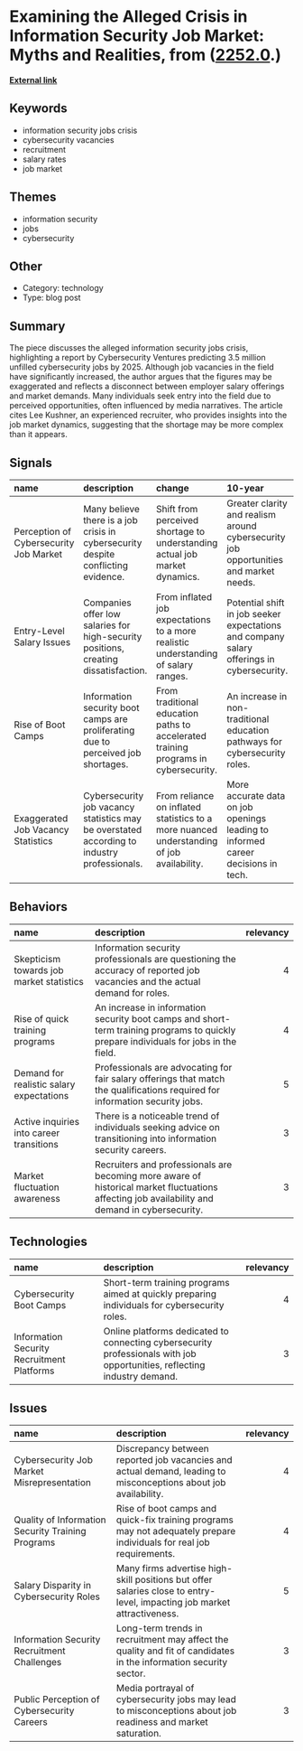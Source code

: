 # __Examining the Alleged Crisis in Information Security Job Market: Myths and Realities__, from ([2252.0](https://kghosh.substack.com/p/2252.0).)

__[External link](https://brothke.medium.com/is-there-really-an-information-security-jobs-crisis-a492665f6823)__



## Keywords

* information security jobs crisis
* cybersecurity vacancies
* recruitment
* salary rates
* job market

## Themes

* information security
* jobs
* cybersecurity

## Other

* Category: technology
* Type: blog post

## Summary

The piece discusses the alleged information security jobs crisis, highlighting a report by Cybersecurity Ventures predicting 3.5 million unfilled cybersecurity jobs by 2025. Although job vacancies in the field have significantly increased, the author argues that the figures may be exaggerated and reflects a disconnect between employer salary offerings and market demands. Many individuals seek entry into the field due to perceived opportunities, often influenced by media narratives. The article cites Lee Kushner, an experienced recruiter, who provides insights into the job market dynamics, suggesting that the shortage may be more complex than it appears.

## Signals

| name                                   | description                                                                                 | change                                                                                    | 10-year                                                                                   | driving-force                                                                |   relevancy |
|:---------------------------------------|:--------------------------------------------------------------------------------------------|:------------------------------------------------------------------------------------------|:------------------------------------------------------------------------------------------|:-----------------------------------------------------------------------------|------------:|
| Perception of Cybersecurity Job Market | Many believe there is a job crisis in cybersecurity despite conflicting evidence.           | Shift from perceived shortage to understanding actual job market dynamics.                | Greater clarity and realism around cybersecurity job opportunities and market needs.      | Increased media coverage and public interest in cybersecurity careers.       |           4 |
| Entry-Level Salary Issues              | Companies offer low salaries for high-security positions, creating dissatisfaction.         | From inflated job expectations to a more realistic understanding of salary ranges.        | Potential shift in job seeker expectations and company salary offerings in cybersecurity. | Market competition and the need for fair compensation in tech roles.         |           5 |
| Rise of Boot Camps                     | Information security boot camps are proliferating due to perceived job shortages.           | From traditional education paths to accelerated training programs in cybersecurity.       | An increase in non-traditional education pathways for cybersecurity roles.                | Demand for quick entry into the lucrative cybersecurity job market.          |           4 |
| Exaggerated Job Vacancy Statistics     | Cybersecurity job vacancy statistics may be overstated according to industry professionals. | From reliance on inflated statistics to a more nuanced understanding of job availability. | More accurate data on job openings leading to informed career decisions in tech.          | Increased scrutiny and validation of job market statistics by professionals. |           5 |

## Behaviors

| name                                     | description                                                                                                                                    |   relevancy |
|:-----------------------------------------|:-----------------------------------------------------------------------------------------------------------------------------------------------|------------:|
| Skepticism towards job market statistics | Information security professionals are questioning the accuracy of reported job vacancies and the actual demand for roles.                     |           4 |
| Rise of quick training programs          | An increase in information security boot camps and short-term training programs to quickly prepare individuals for jobs in the field.          |           4 |
| Demand for realistic salary expectations | Professionals are advocating for fair salary offerings that match the qualifications required for information security jobs.                   |           5 |
| Active inquiries into career transitions | There is a noticeable trend of individuals seeking advice on transitioning into information security careers.                                  |           3 |
| Market fluctuation awareness             | Recruiters and professionals are becoming more aware of historical market fluctuations affecting job availability and demand in cybersecurity. |           3 |

## Technologies

| name                                       | description                                                                                                              |   relevancy |
|:-------------------------------------------|:-------------------------------------------------------------------------------------------------------------------------|------------:|
| Cybersecurity Boot Camps                   | Short-term training programs aimed at quickly preparing individuals for cybersecurity roles.                             |           4 |
| Information Security Recruitment Platforms | Online platforms dedicated to connecting cybersecurity professionals with job opportunities, reflecting industry demand. |           3 |

## Issues

| name                                              | description                                                                                                             |   relevancy |
|:--------------------------------------------------|:------------------------------------------------------------------------------------------------------------------------|------------:|
| Cybersecurity Job Market Misrepresentation        | Discrepancy between reported job vacancies and actual demand, leading to misconceptions about job availability.         |           4 |
| Quality of Information Security Training Programs | Rise of boot camps and quick-fix training programs may not adequately prepare individuals for real job requirements.    |           4 |
| Salary Disparity in Cybersecurity Roles           | Many firms advertise high-skill positions but offer salaries close to entry-level, impacting job market attractiveness. |           5 |
| Information Security Recruitment Challenges       | Long-term trends in recruitment may affect the quality and fit of candidates in the information security sector.        |           3 |
| Public Perception of Cybersecurity Careers        | Media portrayal of cybersecurity jobs may lead to misconceptions about job readiness and market saturation.             |           3 |